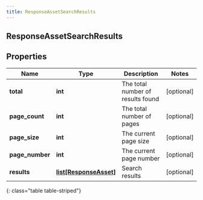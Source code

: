 ```yaml
---
title: ResponseAssetSearchResults
---
```

## ResponseAssetSearchResults

## Properties

|Name | Type | Description | Notes|
|------------ | ------------- | ------------- | -------------|
| **total** | **int** | The total number of results found | [optional] |
| **page_count** | **int** | The total number of pages | [optional] |
| **page_size** | **int** | The current page size | [optional] |
| **page_number** | **int** | The current page number | [optional] |
| **results** | [**list[ResponseAsset]**](ResponseAsset.html) | Search results | [optional] |
{: class="table table-striped"}


